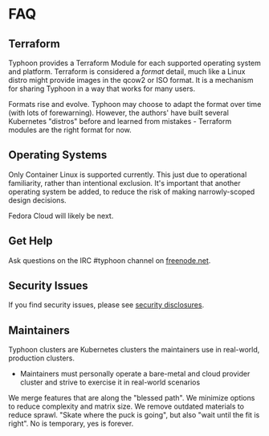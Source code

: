# FAQ

## Terraform

Typhoon provides a Terraform Module for each supported operating system and platform. Terraform is considered a *format* detail, much like a Linux distro might provide images in the qcow2 or ISO format. It is a mechanism for sharing Typhoon in a way that works for many users.

Formats rise and evolve. Typhoon may choose to adapt the format over time (with lots of forewarning). However, the authors' have built several Kubernetes "distros" before and learned from mistakes - Terraform modules are the right format for now.

## Operating Systems

Only Container Linux is supported currently. This just due to operational familiarity, rather than intentional exclusion. It's important that another operating system be added, to reduce the risk of making narrowly-scoped design decisions.

Fedora Cloud will likely be next. 

## Get Help

Ask questions on the IRC #typhoon channel on [freenode.net](http://freenode.net/).

## Security Issues

If you find security issues, please see [security disclosures](/topics/security).

## Maintainers

Typhoon clusters are Kubernetes clusters the maintainers use in real-world, production clusters.

* Maintainers must personally operate a bare-metal and cloud provider cluster and strive to exercise it in real-world scenarios

We merge features that are along the "blessed path". We minimize options to reduce complexity and matrix size. We remove outdated materials to reduce sprawl. "Skate where the puck is going", but also "wait until the fit is right". No is temporary, yes is forever.
